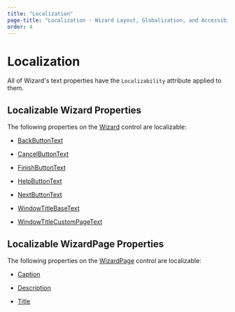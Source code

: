 ```yaml
---
title: "Localization"
page-title: "Localization - Wizard Layout, Globalization, and Accessibility Features"
order: 4
---
```

# Localization

All of Wizard's text properties have the `Localizability` attribute applied to them.

## Localizable Wizard Properties

The following properties on the [Wizard](xref:ActiproSoftware.Windows.Controls.Wizard.Wizard) control are localizable:

- [BackButtonText](xref:ActiproSoftware.Windows.Controls.Wizard.Wizard.BackButtonText)

- [CancelButtonText](xref:ActiproSoftware.Windows.Controls.Wizard.Wizard.CancelButtonText)

- [FinishButtonText](xref:ActiproSoftware.Windows.Controls.Wizard.Wizard.FinishButtonText)

- [HelpButtonText](xref:ActiproSoftware.Windows.Controls.Wizard.Wizard.HelpButtonText)

- [NextButtonText](xref:ActiproSoftware.Windows.Controls.Wizard.Wizard.NextButtonText)

- [WindowTitleBaseText](xref:ActiproSoftware.Windows.Controls.Wizard.Wizard.WindowTitleBaseText)

- [WindowTitleCustomPageText](xref:ActiproSoftware.Windows.Controls.Wizard.Wizard.WindowTitleCustomPageText)

## Localizable WizardPage Properties

The following properties on the [WizardPage](xref:ActiproSoftware.Windows.Controls.Wizard.WizardPage) control are localizable:

- [Caption](xref:ActiproSoftware.Windows.Controls.Wizard.WizardPage.Caption)

- [Description](xref:ActiproSoftware.Windows.Controls.Wizard.WizardPage.Description)

- [Title](xref:ActiproSoftware.Windows.Controls.Wizard.WizardPage.Title)
